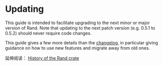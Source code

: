 # Updating

This guide is intended to facilitate upgrading to the next minor or major
version of Rand. Note that updating to the next patch version (e.g. 0.5.1 to
0.5.2) should never require code changes.

This guide gives a few more details than the [changelog], in particular giving
guidance on how to use new features and migrate away from old ones.

延伸阅读：
[History of the Rand crate](https://www.reddit.com/r/rust/comments/87qy40/history_of_the_rand_crate/)

[changelog]: https://github.com/rust-random/rand/blob/master/CHANGELOG.md
